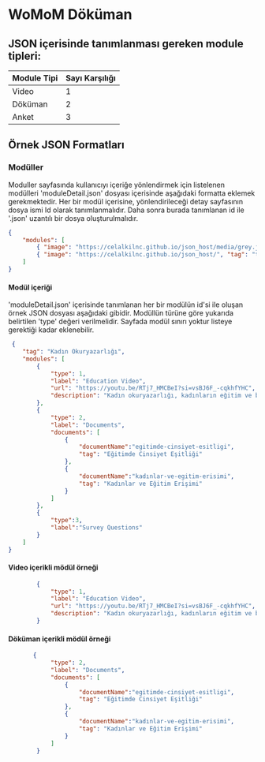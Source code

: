 <h1>WoMoM Döküman</h1>
 
<h2>JSON içerisinde tanımlanması gereken module tipleri:</h2>

| Module Tipi     | Sayı Karşılığı  | 
|-----------------|-----------------|
| Video | 1 | 
| Döküman | 2 | 
| Anket | 3 | 
 
<h2>Örnek JSON Formatları</h2>

### Modüller
Moduller sayfasında kullanıcıyı içeriğe yönlendirmek için listelenen modülleri 'moduleDetail.json' dosyası içerisinde aşağıdaki formatta eklemek gerekmektedir.
Her bir modül içerisine, yönlendirileceği detay sayfasının dosya ismi Id olarak tanımlanmalıdır. Daha sonra burada tanımlanan id ile '.json' uzantılı bir dosya oluşturulmalıdır.

```json
{
    "modules": [
        { "image": "https://celalkilnc.github.io/json_host/media/grey.jpg", "tag": "Kadın Okuryazarlığı", "text": "Kadın okuryazarlığı, toplumun ilerlemesi için temel bir güçtür.", "id": "1" },
        { "image": "https://celalkilnc.github.io/json_host/", "tag": "test", "text": "Lorem ipsum dolor sit amet, consectetur adipisicing elit.", "id": "2" }, 
    ]
}
```
 
#### Modül içeriği

'moduleDetail.json' içerisinde tanımlanan her bir modülün id'si ile oluşan örnek JSON dosyası aşağıdaki gibidir. Modüllün türüne göre yukarıda belirtilen 'type' değeri verilmelidir.
Sayfada modül sınırı yoktur listeye gerektiği kadar eklenebilir.
 
```json
 {
    "tag": "Kadın Okuryazarlığı",
    "modules": [
        {
            "type": 1,
            "label": "Education Video",
            "url": "https://youtu.be/RTj7_HMCBeI?si=vsBJ6F_-cqkhfYHC",
            "description": "Kadın okuryazarlığı, kadınların eğitim ve bilgiye erişimini artırarak toplumsal eşitliği destekler."
        },
        {
            "type": 2,
            "label": "Documents",
            "documents": [
                {
                    "documentName":"egitimde-cinsiyet-esitligi",
                    "tag": "Eğitimde Cinsiyet Eşitliği"
                },
                {
                    "documentName":"kadınlar-ve-egitim-erisimi",
                    "tag": "Kadınlar ve Eğitim Erişimi"
                }
            ]
        }, 
        {
            "type":3,
            "label":"Survey Questions"
        }
    ]
}
```
#### Video içerikli mödül örneği
```json
        {
            "type": 1,
            "label": "Education Video",
            "url": "https://youtu.be/RTj7_HMCBeI?si=vsBJ6F_-cqkhfYHC",
            "description": "Kadın okuryazarlığı, kadınların eğitim ve bilgiye erişimini artırarak toplumsal eşitliği destekler."
        }
```

#### Döküman içerikli mödül örneği
```json
       {
            "type": 2,
            "label": "Documents",
            "documents": [
                {
                    "documentName":"egitimde-cinsiyet-esitligi",
                    "tag": "Eğitimde Cinsiyet Eşitliği"
                },
                {
                    "documentName":"kadınlar-ve-egitim-erisimi",
                    "tag": "Kadınlar ve Eğitim Erişimi"
                }
            ]
        }
```

